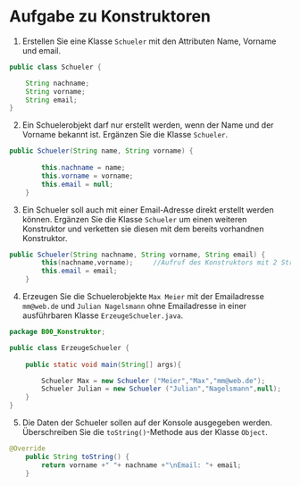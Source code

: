 # Aufgabe zu Konstruktoren

1. Erstellen Sie eine Klasse `Schueler` mit den Attributen Name, Vorname und email.

````java
public class Schueler {

    String nachname;
    String vorname;
    String email;
}
````

2. Ein Schuelerobjekt darf nur erstellt werden, wenn der Name und der Vorname bekannt ist. Ergänzen Sie die Klasse `Schueler`.

````java
public Schueler(String name, String vorname) {
        
        this.nachname = name;
        this.vorname = vorname;
        this.email = null;
    }
````

3. Ein Schueler soll auch mit einer Email-Adresse direkt erstellt werden können. Ergänzen Sie die Klasse `Schueler` um einen weiteren Konstruktor und verketten sie diesen mit dem bereits vorhandnen Konstruktor.

````java
public Schueler(String nachname, String vorname, String email) {
        this(nachname,vorname);     //Aufruf des Konstruktors mit 2 String Übergabeparametern
        this.email = email;
    }

````

4. Erzeugen Sie die Schuelerobjekte `Max Meier` mit der Emailadresse `mm@web.de` und `Julian Nagelsmann` ohne Emailadresse in einer ausführbaren Klasse `ErzeugeSchueler.java`.

````java
package B00_Konstruktor;

public class ErzeugeSchueler {
    
    public static void main(String[] args){

        Schueler Max = new Schueler ("Meier","Max","mm@web.de");
        Schueler Julian = new Schueler ("Julian","Nagelsmann",null);
    }
}

````

5. Die Daten der Schueler sollen auf der Konsole ausgegeben werden. Überschreiben Sie die `toString()`-Methode aus der Klasse `Object`.

````java
@Override
    public String toString() {
        return vorname +" "+ nachname +"\nEmail: "+ email;
    }
````